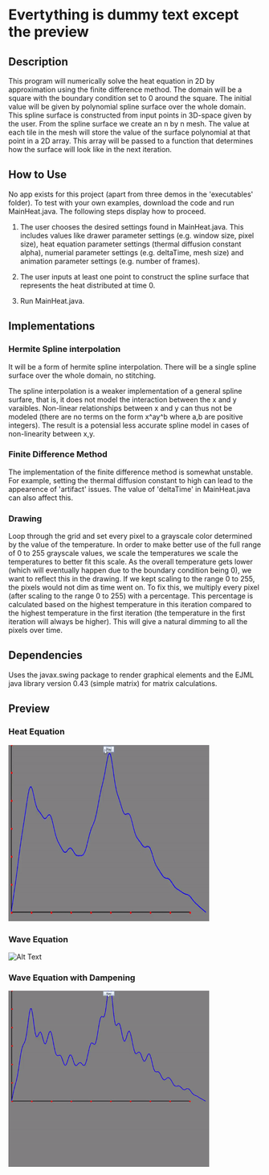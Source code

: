 # Evertything is dummy text except the preview

## Description

This program will numerically solve the heat equation in 2D by approximation using the finite difference method. The domain will be a square with the boundary condition set to 0 around the square. The initial value will be given by polynomial spline surface over the whole domain. This spline surface is constructed from input points in 3D-space given by the user. From the spline surface we create an n by n mesh. The value at each tile in the mesh will store the value of the surface polynomial at that point in a 2D array. This array will be passed to a function that determines how the surface will look like in the next iteration.

## How to Use

No app exists for this project (apart from three demos in the 'executables' folder). To test with your own examples, download the code and run MainHeat.java. The following steps display how to proceed.

1. The user chooses the desired settings found in MainHeat.java. This includes values like drawer parameter settings (e.g. window size, pixel size), heat equation parameter settings (thermal diffusion constant alpha), numerial parameter settings (e.g. deltaTime, mesh size) and animation parameter settings (e.g. number of frames). 

2. The user inputs at least one point to construct the spline surface that represents the heat distributed at time 0.

3. Run MainHeat.java.

## Implementations
### Hermite Spline interpolation

It will be a form of hermite spline interpolation. There will be a single spline surface over the whole domain, no stitching.

The spline interpolation is a weaker implementation of a general spline surfare, that is, it does not model the interaction between the x and y varaibles. Non-linear relationships between x and y can thus not be modeled (there are no terms on the form x^ay^b where a,b are positive integers). The result is a potensial less accurate spline model in cases of non-linearity between x,y.

### Finite Difference Method

The implementation of the finite difference method is somewhat unstable. For example, setting the thermal diffusion constant to high can lead to the appearence of 'artifact' issues. The value of 'deltaTime' in MainHeat.java can also affect this. 
		
### Drawing

Loop through the grid and set every pixel to a grayscale color determined by the value of the temperature. In order to make better use of the full range of 0 to 255 grayscale values, we scale the temperatures we scale the temperatures to better fit this scale. As the overall temperature gets lower (which will eventually happen due to the boundary condition being 0), we want to reflect this in the drawing. If we kept scaling to the range 0 to 255, the pixels would not dim as time went on. To fix this, we multiply every pixel (after scaling to the range 0 to 255) with a percentage. This percentage is calculated based on the highest temperature in this iteration compared to the highest temperature in the first iteration (the temperature in the first iteration will always be higher). This will give a natural dimming to all the pixels over time. 

## Dependencies

Uses the javax.swing package to render graphical elements and the EJML java library version 0.43 (simple matrix) for matrix calculations.

## Preview

### Heat Equation
<img src="assets/preview-heat.gif" alt="Alt Text" width="400" height="350" />

### Wave Equation
<img src="assets/preview-wave.gif" alt="Alt Text" width="400" height="350" />

### Wave Equation with Dampening
<img src="assets/preview-wavedamp.gif" alt="Alt Text" width="400" height="350" />
